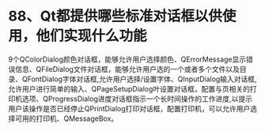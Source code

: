 # 88、Qt都提供哪些标准对话框以供使用，他们实现什么功能

9个QColorDialog颜色对话框，能够允许用户选择颜色、QErrorMessage显示错误信息、QFileDialog文件对话框，能够允许用户选的一个或者多个文件以及目录、QFontDialog字体对话框,允许用户选择/设置字体、QInputDialog输入对话框,允许用户进行简单的输入、QPageSetupDialog叶设置对话框，配置与页相关的打印机选项、QProgressDialog进度对话框指示一个长时间操作的工作进度,以提示用户该操作是否已经停止QPrintDialog打印对话框，配置打印机，可以允许用户选择可用的打印机、QMessageBox。 
